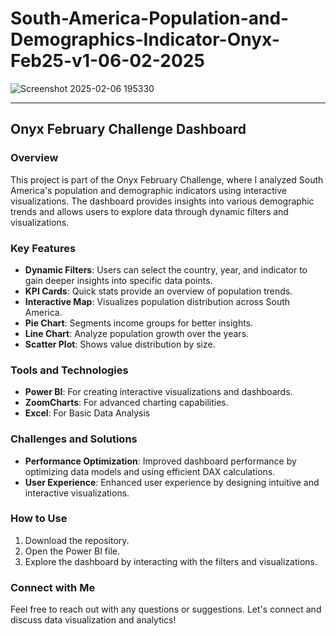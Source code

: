 # South-America-Population-and-Demographics-Indicator-Onyx-Feb25-v1-06-02-2025
![Screenshot 2025-02-06 195330](https://github.com/user-attachments/assets/57545c31-068c-482b-8748-03967b7a1a72)

---

## Onyx February Challenge Dashboard

### Overview
This project is part of the Onyx February Challenge, where I analyzed South America's population and demographic indicators using interactive visualizations. The dashboard provides insights into various demographic trends and allows users to explore data through dynamic filters and visualizations.

### Key Features
- **Dynamic Filters**: Users can select the country, year, and indicator to gain deeper insights into specific data points.
- **KPI Cards**: Quick stats provide an overview of population trends.
- **Interactive Map**: Visualizes population distribution across South America.
- **Pie Chart**: Segments income groups for better insights.
- **Line Chart**: Analyze population growth over the years.
- **Scatter Plot**: Shows value distribution by size.

### Tools and Technologies
- **Power BI**: For creating interactive visualizations and dashboards.
- **ZoomCharts**: For advanced charting capabilities.
- **Excel**: For Basic Data Analysis


### Challenges and Solutions
- **Performance Optimization**: Improved dashboard performance by optimizing data models and using efficient DAX calculations.
- **User Experience**: Enhanced user experience by designing intuitive and interactive visualizations.

### How to Use
1. Download the repository.
2. Open the Power BI file.
3. Explore the dashboard by interacting with the filters and visualizations.


### Connect with Me
Feel free to reach out with any questions or suggestions. Let's connect and discuss data visualization and analytics!
